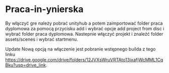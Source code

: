 # Praca-in-ynierska
By włączyć gre należy pobrać unityhub a potem zaimportować folder praca dyplomowa za pomocą przycisku add i wybrać opcje add project from disc i wybrać folder praca dyplomowa.
Nastepnie włączyć projekt i znaleźć folder assets/scenes i wybrać startmenu.

Update
Nową opcją na włączenie jest pobranie wstępnego builda z tego linku https://drive.google.com/drive/folders/12JVXsWruVRTAto13ixafjWcMML1CqBku?usp=drive_link.
